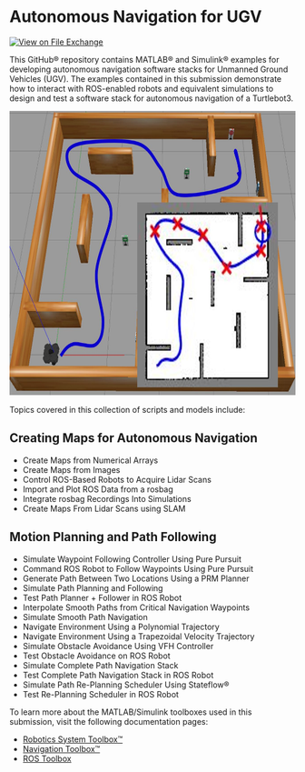 # Autonomous Navigation for UGV
<!-- This is the "Title of the contribution" that was approved during the Community Contribution Review Process --> 

[![View <File Exchange Title> on File Exchange](https://www.mathworks.com/matlabcentral/images/matlab-file-exchange.svg)](https://www.mathworks.com/matlabcentral/fileexchange/####-file-exchange-title)  
<!-- Add this icon to the README if this repo also appears on File Exchange via the "Connect to GitHub" feature --> 

This GitHub&reg; repository contains MATLAB&reg; and Simulink&reg; examples for developing autonomous navigation software stacks for Unmanned Ground Vehicles (UGV). The examples contained in this submission demonstrate how to interact with ROS-enabled robots and equivalent simulations to design and test a software stack for autonomous navigation of a Turtlebot3.

<img src="MSRA_UGV_Navigation.JPG" width="700" height="500">

Topics covered in this collection of scripts and models include:
## Creating Maps for Autonomous Navigation
* Create Maps from Numerical Arrays
* Create Maps from Images
* Control ROS-Based Robots to Acquire Lidar Scans
* Import and Plot ROS Data from a rosbag
* Integrate rosbag Recordings Into Simulations
* Create Maps From Lidar Scans using SLAM
## Motion Planning and Path Following
* Simulate Waypoint Following Controller Using Pure Pursuit
* Command ROS Robot to Follow Waypoints Using Pure Pursuit
* Generate Path Between Two Locations Using a PRM Planner
* Simulate Path Planning and Following
* Test Path Planner + Follower in ROS Robot 
* Interpolate Smooth Paths from Critical Navigation Waypoints
* Simulate Smooth Path Navigation
* Navigate Environment Using a Polynomial Trajectory
* Navigate Environment Using a Trapezoidal Velocity Trajectory
* Simulate Obstacle Avoidance Using VFH Controller
* Test Obstacle Avoidance on ROS Robot
* Simulate Complete Path Navigation Stack
* Test Complete Path Navigation Stack in ROS Robot
* Simulate Path Re-Planning Scheduler Using Stateflow&reg;
* Test Re-Planning Scheduler in ROS Robot


To learn more about the MATLAB/Simulink toolboxes used in this submission, visit the following documentation pages:

- [Robotics System Toolbox&trade;](https://www.mathworks.com/help/robotics/examples.html)
- [Navigation Toolbox&trade;](https://www.mathworks.com/help/nav/examples.html)
- [ROS Toolbox](https://www.mathworks.com/help/ros/examples.html)


